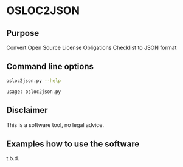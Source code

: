 # OSLOC2JSON

## Purpose
Convert Open Source License Obligations Checklist to JSON format

## Command line options
```bash
osloc2json.py --help
```
```
usage: osloc2json.py
```

## Disclaimer
This is a software tool, no legal advice.

## Examples how to use the software
t.b.d.
